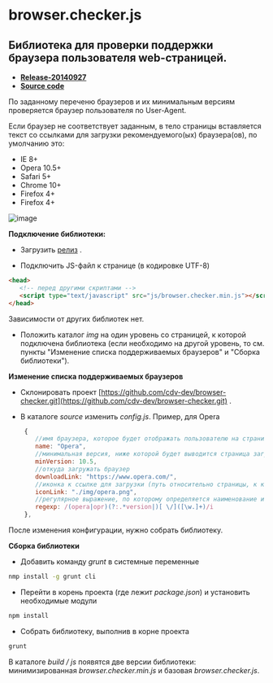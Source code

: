 browser.checker.js 
===================
Библиотека для проверки поддержки браузера пользователя web-страницей.
---------------------------------------------------------------------

* [<b>Release-20140927</b>]()
* [<b>Source code</b>]()

<p>По заданному переченю браузеров и их минимальным версиям проверяется браузер пользователя по User-Agent.</p>
<p>Если браузер не соответствует заданным, в тело страницы вставляется текст со ссылками для загрузки рекомендуемого(ых) браузера(ов), по умолчанию это:</p> 
<ul>
<li>IE 8+</li>
<li>Opera 10.5+</li>
<li>Safari 5+</li>
<li>Chrome 10+</li>
<li>Firefox 4+</li>
<li>Firefox 4+</li>
</ul>

![image](https://cloud.githubusercontent.com/assets/5750211/4431330/ac2fc076-4661-11e4-9ca8-05d16d7ee038.png)


**Подключение библиотеки:**

* Загрузить [релиз]() .

* Подключить JS-файл к странице (в кодировке UTF-8)

```html
<head>
   <!-- перед другими скриптами -->
   <script type="text/javascript" src="js/browser.checker.min.js"></script>
</head>
```
Зависимости от других библиотек нет.

* Положить каталог *img* на один уровень со страницей, к которой подключена библиотека (если необходимо на другой уровень, то см. пункты "Изменение списка поддерживаемых браузеров" и "Сборка библиотеки"). 


**Изменение списка поддерживаемых браузеров**

* Склонировать проект [https://github.com/cdv-dev/browser-checker.git](https://github.com/cdv-dev/browser-checker.git) .

* В каталоге *source* изменить *config.js*. Пример, для Opera

  ```javascript
   {
      //имя браузера, которое будет отображать пользователю на странице загрузки
      name: "Opera",   
      //минимальная версия, ниже которой будет выводится страница загрузки браузера
      minVersion: 10.5,   
      //откуда загружать браузер
      downloadLink: "https://www.opera.com/",
      //иконка к ссылке для загрузки (путь относительно страницы, к которой будет подключена библиотека)
      iconLink: "./img/opera.png", 
      //регулярное выражение, по которому определяется наименование и версия браузера
      regexp: /(opera|opr)(?:.*version|)[ \/]([\w.]+)/i 
   },
  ```
После изменения конфигурации, нужно собрать библиотеку.

**Сборка библиотеки**
  
* Добавить команду *grunt* в системные переменные
```cmd
nmp install -g grunt cli
```
* Перейти в корень проекта (где лежит *package.json*) и установить необходимые модули
```cmd
npm install
```
* Собрать библиотеку, выполнив в корне проекта
```cmd
grunt
```

В каталоге *build / js* появятся две версии библиотеки: минимизированная *browser.checker.min.js* и базовая *browser.checker.js*.

